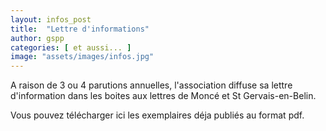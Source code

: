 ```yaml
---
layout: infos_post
title:  "Lettre d'informations"
author: gspp
categories: [ et aussi... ]
image: "assets/images/infos.jpg"
---
```


A raison de 3 ou 4 parutions annuelles, l'association diffuse sa lettre d'information dans les boites aux lettres de Moncé et St Gervais-en-Belin.

Vous pouvez télécharger ici les exemplaires déja publiés au format pdf.
